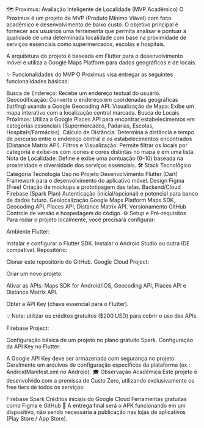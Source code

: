 🗺️ Proximus: Avaliação Inteligente de Localidade (MVP Acadêmico)
O Proximus é um projeto de MVP (Produto Mínimo Viável) com foco acadêmico e desenvolvimento de baixo custo. O objetivo principal é fornecer aos usuários uma ferramenta que permita analisar e pontuar a qualidade de uma determinada localidade com base na proximidade de serviços essenciais como supermercados, escolas e hospitais.

A arquitetura do projeto é baseada em Flutter para o desenvolvimento móvel e utiliza a Google Maps Platform para dados geográficos e de locais.

✨ Funcionalidades do MVP
O Proximus visa entregar as seguintes funcionalidades básicas:

Busca de Endereço: Recebe um endereço textual do usuário.
Geocodificação: Converte o endereço em coordenadas geográficas (lat/lng) usando a Google Geocoding API.
Visualização de Mapa: Exibe um mapa interativo com a localização central marcada.
Busca de Locais Próximos: Utiliza a Google Places API para encontrar estabelecimentos em categorias essenciais (Supermercados, Padarias, Escolas, Hospitais/Farmácias).
Cálculo de Distância: Determina a distância e tempo de percurso entre o endereço central e os estabelecimentos encontrados (Distance Matrix API).
Filtros e Visualização: Permite filtrar os locais por categoria e exibe-os com ícones e cores distintas no mapa e em uma lista.
Nota de Localidade: Define e exibe uma pontuação (0–10) baseada na proximidade e diversidade dos serviços essenciais.
🛠️ Stack Tecnológico
Categoria	Tecnologia	Uso no Projeto
Desenvolvimento	Flutter (Dart)	Framework para o desenvolvimento do aplicativo móvel.
Design	Figma (Free)	Criação de mockups e prototipagem das telas.
Backend/Cloud	Firebase (Spark Plan)	Autenticação (inicial/opcional) e potencial para banco de dados futuro.
Geolocalização	Google Maps Platform	Maps SDK, Geocoding API, Places API, Distance Matrix API.
Versionamento	GitHub	Controle de versão e hospedagem do código.
⚙️ Setup e Pré-requisitos
Para rodar o projeto localmente, você precisará configurar:

Ambiente Flutter:

Instalar e configurar o Flutter SDK.
Instalar o Android Studio ou outra IDE compatível.
Repositório:

Clonar este repositório do GitHub.
Google Cloud Project:

Criar um novo projeto.

Ativar as APIs: Maps SDK for Android/iOS, Geocoding API, Places API e Distance Matrix API.

Obter a API Key (chave essencial para o Flutter).

💡 Nota: utilizar os créditos gratuitos ($200 USD) para cobrir o uso das APIs.

Firebase Project:

Configuração básica de um projeto no plano gratuito Spark.
Configuração da API Key no Flutter:

A Google API Key deve ser armazenada com segurança no projeto.
Geralmente em arquivos de configuração específicos da plataforma (ex.: AndroidManifest.xml no Android).
🎓 Observação Acadêmica
Este projeto é desenvolvido com a premissa de Custo Zero, utilizando exclusivamente os free tiers de todos os serviços:

Firebase Spark
Créditos iniciais do Google Cloud
Ferramentas gratuitas como Figma e GitHub
📌 A entrega final será o APK funcionando em um dispositivo, não sendo necessária a publicação nas lojas de aplicativos (Play Store / App Store).
